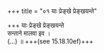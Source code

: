 +++
title = "०१ याः प्रेङ्खे प्रेङ्खयन्ते"

+++
याः प्रेङ्खे प्रेङ्खयन्ते  
सन्ताने मालवा इव ।  
(…) ॥ +++(see 15.18.10ef)+++